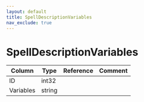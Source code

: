 ```yaml
---
layout: default
title: SpellDescriptionVariables
nav_exclude: true
---
```

# SpellDescriptionVariables

| Column | Type | Reference | Comment |
|--------|------|-----------|---------|
|ID|int32|||
|Variables|string|||
